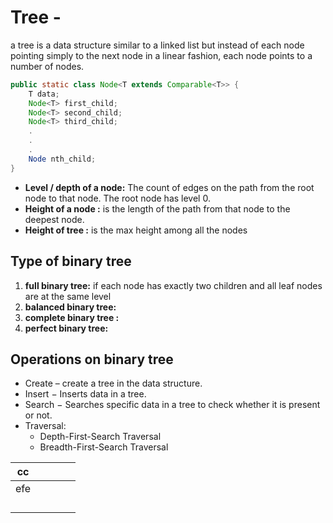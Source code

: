 # Tree -
a tree is a data structure similar to a linked list but instead of each node pointing simply to the next node in a linear fashion, each node
points to a number of nodes. 

```java
public static class Node<T extends Comparable<T>> {
    T data;
    Node<T> first_child;
    Node<T> second_child;
    Node<T> third_child;
    .
    .
    .
    Node nth_child;
}

```

* **Level / depth of a node:** The count of edges on the path from the root node to that node. The root node has level 0.
*  **Height of a node :** is the length of the path from that node to the deepest node.
* **Height of tree :** is the max height among all the nodes

## Type of binary tree
1. **full binary tree:** if each node has exactly two children and all leaf nodes are at the same level
2. **balanced binary tree:**
3. **complete binary tree :**
4. **perfect binary tree:** 


## Operations on binary tree
* Create – create a tree in the data structure.
* Insert − Inserts data in a tree.
* Search − Searches specific data in a tree to check whether it is present or not.
* Traversal:
  * Depth-First-Search Traversal
  * Breadth-First-Search Traversal

| cc  |   |   |   |   |
|-----|---|---|---|---|
| efe |   |   |   |   |
|     |   |   |   |   |
|     |   |   |   |   |
|     |   |   |   |   |
|     |   |   |   |   |
